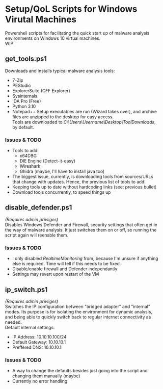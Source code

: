 # Setup/QoL Scripts for Windows Virutal Machines
Powershell scripts for facilitating the quick start up of malware analysis environments on Windows 10 virtual machines.<br/>
WIP
## get_tools.ps1
Downloads and installs typical malware analysis tools:<br/>
- 7-Zip
- PEStudio
- ExplorerSuite (CFF Explorer)
- Sysinternals
- IDA Pro (Free)
- Python 3.10
- Notepad++
Setup executables are run (Wizard takes over), and archive files are unzipped to the desktop for easy access. <br/>
Tools are downloaded to *C:\Users\Username\Desktop\ToolDownloads*, by default.
### Issues & TODO
- Tools to add:
  - x64DBG
  - DIE Engine (Detect-it-easy)
  - Wireshark
  - Ghidra (maybe, I'll have to install java too)
- The biggest issue, currently, is downloading tools from sources/URLs that change with updates. Hence, the previous list of tools to add.
- Keeping tools up to date without hardcoding links (see: previous bullet)
- Download tools concurrently, to speed things up
## disable_defender.ps1
*(Requires admin privliges)*<br/>
Disables Windows Defender and Firewall, security settings that often get in the way of malware analysis. It just switches them on or off, so running the script again will reenable them.<br/>
### Issues & TODO
- I only disabled *RealtimeMonitoring* from, because I'm unsure if anything else is required. Time will tell if this needs to be fixed.
- Disable/enable firewall and Defender independantly
- Settings may revert upon restart of the VM
## ip_switch.ps1
*(Requires admin privliges)*<br/>
Switches the IP configuration between "bridged adapter" and "internal" modes. Its purpose is for isolating the environment for dynamic analysis, and being able to quickly switch back to regular internet connectivity as needed.<br/>
Default internal settings:
- IP Address: 10.10.10.100/24
- Default Gateway: 10.10.10.1
- Preffered DNS: 10.10.10.1
### Issues & TODO
- A way to change the defaults besides just going into the script and changing them manually (maybe)
- Currently no error handling
